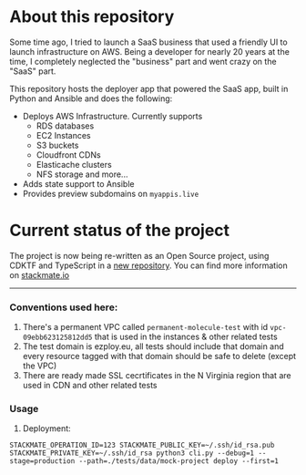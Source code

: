 # About this repository

Some time ago, I tried to launch a SaaS business that used a friendly UI to launch infrastructure on AWS. Being a developer for nearly 20 years at the time, I completely neglected the "business" part and went crazy on the "SaaS" part.

This repository hosts the deployer app that powered the SaaS app, built in Python and Ansible and does the following:
- Deploys AWS Infrastructure. Currently supports
  - RDS databases
  - EC2 Instances
  - S3 buckets
  - Cloudfront CDNs
  - Elasticache clusters
  - NFS storage and more...
- Adds state support to Ansible
- Provides preview subdomains on `myappis.live`


# Current status of the project
The project is now being re-written as an Open Source project, using CDKTF and TypeScript in a [new repository](https://github.com/stackmate-io/stackmate). You can find more information on [stackmate.io](https://stackmate.io)

------

### Conventions used here:
1. There's a permanent VPC called `permanent-molecule-test` with id `vpc-09ebb623125812dd5` that is used in the instances & other related tests
2. The test domain is ezploy.eu, all tests should include that domain and every resource tagged with that domain should be safe to delete (except the VPC)
3. There are ready made SSL cecrtificates in the N Virginia region that are used in CDN and other related tests


### Usage

1. Deployment:

```
STACKMATE_OPERATION_ID=123 STACKMATE_PUBLIC_KEY=~/.ssh/id_rsa.pub STACKMATE_PRIVATE_KEY=~/.ssh/id_rsa python3 cli.py --debug=1 --stage=production --path=./tests/data/mock-project deploy --first=1
```
